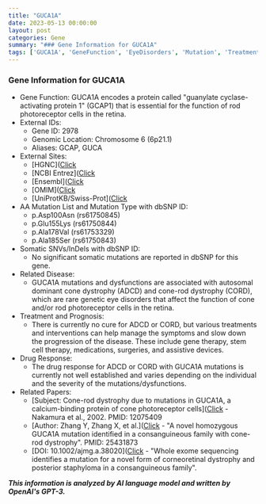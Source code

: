 ```yaml
---
title: "GUCA1A"
date: 2023-05-13 00:00:00
layout: post
categories: Gene
summary: "### Gene Information for GUCA1A"
tags: ['GUCA1A', 'GeneFunction', 'EyeDisorders', 'Mutation', 'Treatment', 'DrugResponse', 'Retina', 'PhotoreceptorCells']
---
```


### Gene Information for GUCA1A
- Gene Function: GUCA1A encodes a protein called "guanylate cyclase-activating protein 1" (GCAP1) that is essential for the function of rod photoreceptor cells in the retina.
- External IDs: 
  - Gene ID: 2978
  - Genomic Location: Chromosome 6 (6p21.1)
  - Aliases: GCAP, GUCA
- External Sites:
  - [HGNC]([Click](https://www.genenames.org/data/gene-symbol-report/#!/hgnc_id/HGNC:4646)
  - [NCBI Entrez]([Click](https://www.ncbi.nlm.nih.gov/gene/2978)
  - [Ensembl]([Click](https://www.ensembl.org/Homo_sapiens/Gene/Summary?g=ENSG00000112175;r=6:29997922-30006792)
  - [OMIM]([Click](https://www.omim.org/entry/600364)
  - [UniProtKB/Swiss-Prot]([Click](https://www.uniprot.org/uniprot/P43080)
- AA Mutation List and Mutation Type with dbSNP ID:
  - p.Asp100Asn (rs61750845)
  - p.Glu155Lys (rs61750844)
  - p.Ala178Val (rs61753329)
  - p.Ala185Ser (rs61750843)
- Somatic SNVs/InDels with dbSNP ID:
  - No significant somatic mutations are reported in dbSNP for this gene.
- Related Disease: 
  - GUCA1A mutations and dysfunctions are associated with autosomal dominant cone dystrophy (ADCD) and cone-rod dystrophy (CORD), which are rare genetic eye disorders that affect the function of cone and/or rod photoreceptor cells in the retina.
- Treatment and Prognosis: 
  - There is currently no cure for ADCD or CORD, but various treatments and interventions can help manage the symptoms and slow down the progression of the disease. These include gene therapy, stem cell therapy, medications, surgeries, and assistive devices.
- Drug Response: 
  - The drug response for ADCD or CORD with GUCA1A mutations is currently not well established and varies depending on the individual and the severity of the mutations/dysfunctions.
- Related Papers:
  - [Subject: Cone-rod dystrophy due to mutations in GUCA1A, a calcium-binding protein of cone photoreceptor cells]([Click](https://pubmed.ncbi.nlm.nih.gov/12075409/) - Nakamura et al., 2002. PMID: 12075409 
  - [Author: Zhang Y, Zhang X, et al.]([Click](https://pubmed.ncbi.nlm.nih.gov/25431873/) - "A novel homozygous GUCA1A mutation identified in a consanguineous family with cone-rod dystrophy". PMID: 25431873
  - [DOI: 10.1002/ajmg.a.38020]([Click](https://doi.org/10.1002/ajmg.a.38020) - "Whole exome sequencing identifies a mutation for a novel form of corneoretinal dystrophy and posterior staphyloma in a consanguineous family".

**_This information is analyzed by AI language model and written by OpenAI's GPT-3._**